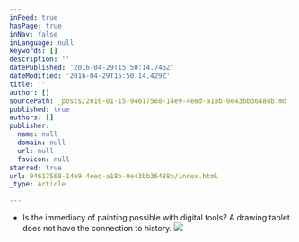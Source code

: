 ```yaml
---
inFeed: true
hasPage: true
inNav: false
inLanguage: null
keywords: []
description: ''
datePublished: '2016-04-29T15:50:14.746Z'
dateModified: '2016-04-29T15:50:14.429Z'
title: ''
author: []
sourcePath: _posts/2016-01-15-94617568-14e9-4eed-a18b-0e43bb36488b.md
published: true
authors: []
publisher:
  name: null
  domain: null
  url: null
  favicon: null
starred: true
url: 94617568-14e9-4eed-a18b-0e43bb36488b/index.html
_type: Article

---
```

* Is the immediacy of painting possible with digital tools? A drawing tablet does not have the connection to history.
![](https://the-grid-user-content.s3-us-west-2.amazonaws.com/f881c879-032d-4c1c-bbdf-00b840e65924.jpg)